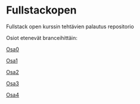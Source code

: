 # Fullstackopen
Fullstack open kurssin tehtävien palautus repositorio


Osiot etenevät branceihittäin:

[Osa0](https://github.com/JanneKarki/Fullstackopen/blob/main/osa_0/README.md)

[Osa1](https://github.com/JanneKarki/Fullstackopen/tree/osa1)

[Osa2](https://github.com/JanneKarki/Fullstackopen/tree/osa2)

[Osa3](https://github.com/JanneKarki/Fullstackopen/tree/osa3)

[Osa4](https://github.com/JanneKarki/Fullstackopen/tree/osa4)

